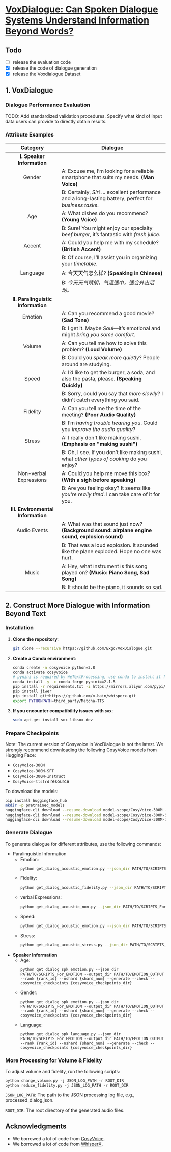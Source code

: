# [VoxDialogue: Can Spoken Dialogue Systems Understand Information Beyond Words?](#)

<!-- markdownlint-disable first-line-h1 -->
<!-- markdownlint-disable html -->
<!-- markdownlint-disable no-duplicate-header -->

## Todo
- [ ] release the evaluation code
- [x] release the code of dialogue generation
- [x] release the Voxdialogue Dataset
      
## 1. VoxDialogue

### Dialogue Performance Evaluation

TODO: Add standardized validation procedures. Specify what kind of input data users can provide to directly obtain results.

### Attribute Examples

| **Category**                     | **Dialogue**                                                                                                                                  |
|:----------------------------------:|-----------------------------------------------------------------------------------------------------------------------------------------------|
| **I. Speaker Information**        |                                                                                                                                               |
| Gender                            | A: Excuse me, I’m looking for a reliable smartphone that suits my needs. **(Man Voice)**                                                      |
|                                   | B: Certainly, *Sir*! ... excellent performance and a long-lasting battery, perfect for *business tasks*.                                       |
| Age                               | A: What dishes do you recommend? **(Young Voice)**                                                                                             |
|                                   | B: Sure! You might enjoy our specialty *beef burger*, it’s fantastic with *fresh juice*.                                                        |
| Accent                            | A: Could you help me with my schedule? **(British Accent)**                                                                                   |
|                                   | B: Of course, I’ll assist you in organizing your *timetable*.                                                                                  |
| Language                          | A: 今天天气怎么样? **(Speaking in Chinese)**                                                                                                  |
|                                   | B: *今天天气晴朗，气温适中，适合外出活动。*                                                                                                      |
| **II. Paralinguistic Information**|                                                                                                                                               |
| Emotion                           | A: Can you recommend a good movie? **(Sad Tone)**                                                                                             |
|                                   | B: I get it. Maybe *Soul*—it’s emotional and might *bring you some comfort*.                                                                  |
| Volume                            | A: Can you tell me how to solve this problem? **(Loud Volume)**                                                                                |
|                                   | B: Could you *speak more quietly*? People around are studying.                                                                                |
| Speed                             | A: I’d like to get the burger, a soda, and also the pasta, please. **(Speaking Quickly)**                                                      |
|                                   | B: Sorry, could you say that *more slowly*? I didn’t catch everything you said.                                                               |
| Fidelity                          | A: Can you tell me the time of the meeting? **(Poor Audio Quality)**                                                                          |
|                                   | B: I’m *having trouble hearing you*. Could you *improve the audio quality*?                                                                   |
| Stress                            | A: I really don't like making sushi. **(Emphasis on "making sushi")**                                                                          |
|                                   | B: Oh, I see. If you don’t like making sushi, what *other types of cooking* do you enjoy?                                                     |
| Non-verbal Expressions           | A: Could you help me move this box? **(With a sigh before speaking)**                                                                          |
|                                   | B: Are you feeling okay? It seems like *you’re really tired*. I can take care of it for you.                                                  |
| **III. Environmental Information**|                                                                                                                                               |
| Audio Events                      | A: What was that sound just now? **(Background sound: airplane engine sound, explosion sound)**                                                |
|                                   | B: That was a loud explosion. It sounded like the plane exploded. Hope no one was hurt.                                                       |
| Music                             | A: Hey, what instrument is this song played on? **(Music: Piano Song, Sad Song)**                                                              |
|                                   | B: It should be the piano, it sounds so sad.                                                                                                  |

## 2. Construct More Dialogue with Information Beyond Text

### Installation

1. **Clone the repository**:

    ```sh
    git clone --recursive https://github.com/Exgc/VoxDialogue.git
    ```

2. **Create a Conda environment**:

    ```sh
    conda create -n cosyvoice python=3.8
    conda activate cosyvoice
    # pynini is required by WeTextProcessing, use conda to install it for compatibility across platforms.
    conda install -y -c conda-forge pynini==2.1.5
    pip install -r requirements.txt -i https://mirrors.aliyun.com/pypi/simple/ --trusted-host=mirrors.aliyun.com
    pip install jiwer
    pip install git+https://github.com/m-bain/whisperx.git
    export PYTHONPATH=third_party/Matcha-TTS
    ```

3. **If you encounter compatibility issues with `sox`**:

   ```sh
   sudo apt-get install sox libsox-dev
   ```

### Prepare Checkpoints

Note: The current version of Cosyvoice in VoxDialogue is not the latest. We strongly recommend downloading the following CosyVoice models from Hugging Face:

- `CosyVoice-300M`
- `CosyVoice-300M-SFT`
- `CosyVoice-300M-Instruct`
- `CosyVoice-ttsfrd` resource

To download the models:

   ```sh
   pip install huggingface_hub
   mkdir -p pretrained_models
   huggingface-cli download --resume-download model-scope/CosyVoice-300M --local-dir CosyVoice-300M
   huggingface-cli download --resume-download model-scope/CosyVoice-300M-SFT --local-dir CosyVoice-300M-SFT
   huggingface-cli download --resume-download model-scope/CosyVoice-300M-Instruct --local-dir CosyVoice-300M-Instruct
   ```

### Generate Dialogue

To generate dialogue for different attributes, use the following commands:

- Paralinguistic Information
  - Emotion:
     ```sh
    python get_dialog_acoustic_emotion.py --json_dir PATH/TO/SCRIPTS_For_EMOTION --output_dir PATH/TO/EMOTION_OUTPUT --rank {rank_id} --nshard {shard_num} --generate --check --cosyvoice_checkpoints {cosyvoice_checkpoints_dir}
     ```
  - Fidelity:
     ```sh
     python get_dialog_acoustic_fidelity.py --json_dir PATH/TO/SCRIPTS_For_EMOTION --output_dir PATH/TO/EMOTION_OUTPUT --rank {rank_id} --nshard {shard_num} --generate --check --cosyvoice_checkpoints {cosyvoice_checkpoints_dir}
     ```
  - verbal Expressions:
     ```sh
     python get_dialog_acoustic_non.py --json_dir PATH/TO/SCRIPTS_For_EMOTION --output_dir PATH/TO/EMOTION_OUTPUT --rank {rank_id} --nshard {shard_num} --generate --check --cosyvoice_checkpoints {cosyvoice_checkpoints_dir}
     ```
  - Speed:
     ```sh
     python get_dialog_acoustic_emotion.py --json_dir PATH/TO/SCRIPTS_For_EMOTION --output_dir PATH/TO/EMOTION_OUTPUT --rank {rank_id} --nshard {shard_num} --generate --check --cosyvoice_checkpoints {cosyvoice_checkpoints_dir}
     ```
  - Stress:
     ```sh
    python get_dialog_acoustic_stress.py --json_dir PATH/TO/SCRIPTS_For_EMOTION --output_dir PATH/TO/EMOTION_OUTPUT --rank {rank_id} --nshard {shard_num} --generate --check --cosyvoice_checkpoints {cosyvoice_checkpoints_dir}
    ```
- **Speaker Information**
  - Age:
     ```shell
     python get_dialog_spk_emotion.py --json_dir PATH/TO/SCRIPTS_For_EMOTION --output_dir PATH/TO/EMOTION_OUTPUT --rank {rank_id} --nshard {shard_num} --generate --check --cosyvoice_checkpoints {cosyvoice_checkpoints_dir}
     ```
  - Gender:
     ```shell
     python get_dialog_spk_emotion.py --json_dir PATH/TO/SCRIPTS_For_EMOTION --output_dir PATH/TO/EMOTION_OUTPUT --rank {rank_id} --nshard {shard_num} --generate --check --cosyvoice_checkpoints {cosyvoice_checkpoints_dir}
     ```
  - Language:
    ```shell
    python get_dialog_spk_language.py --json_dir PATH/TO/SCRIPTS_For_EMOTION --output_dir PATH/TO/EMOTION_OUTPUT --rank {rank_id} --nshard {shard_num} --generate --check --cosyvoice_checkpoints {cosyvoice_checkpoints_dir}
    ```


### More Processing for Volume & Fidelity

To adjust volume and fidelity, run the following scripts:

   ``` shell
   python change_volume.py -j JSON_LOG_PATH -r ROOT_DIR
   python reduce_fidelity.py -j JSON_LOG_PATH -r ROOT_DIR
   ```

```JSON_LOG_PATH```: The path to the JSON processing log file, e.g., processed_dialog.json.

```ROOT_DIR```: The root directory of the generated audio files.

## Acknowledgments
- We borrowed a lot of code from [CosyVoice](https://github.com/FunAudioLLM/CosyVoice). 
- We borrowed a lot of code from [WhisperX](https://github.com/m-bain/whisperX).
